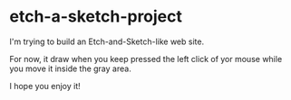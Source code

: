 # etch-a-sketch-project

I'm trying to build an Etch-and-Sketch-like web site. 

For now, it draw when you keep pressed the left click of yor mouse while you move it inside the gray area.

I hope you enjoy it!